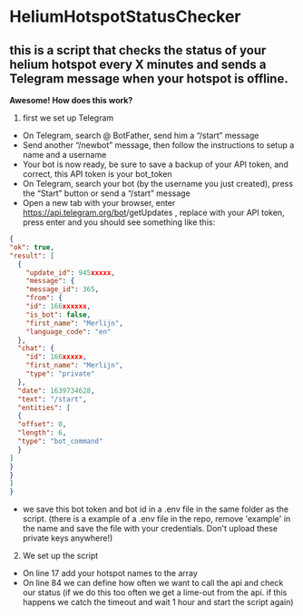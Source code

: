 # HeliumHotspotStatusChecker

## this is a script that checks the status of your helium hotspot every X minutes and sends a Telegram message when your hotspot is offline.

**Awesome! How does this work?**

1. first we set up Telegram
  - On Telegram, search @ BotFather, send him a “/start” message
  - Send another “/newbot” message, then follow the instructions to setup a name and a username
  - Your bot is now ready, be sure to save a backup of your API token, and correct, this API token is your bot_token
  - On Telegram, search your bot (by the username you just created), press the “Start” button or send a “/start” message
  - Open a new tab with your browser, enter https://api.telegram.org/bot<yourtoken>/getUpdates , replace <yourtoken> with your API token, press enter and you should see something like this:

  ```json
{
  "ok": true,
  "result": [
    {
      "update_id": 945xxxxx,
      "message": {
      "message_id": 365,
      "from": {
      "id": 166xxxxxx,
      "is_bot": false,
      "first_name": "Merlijn",
      "language_code": "en"
    },
    "chat": {
      "id": 166xxxxx,
      "first_name": "Merlijn",
      "type": "private"
    },
    "date": 1639734628,
    "text": "/start",
    "entities": [
    {
    "offset": 0,
    "length": 6,
    "type": "bot_command"
    }
  ]
}
}
]
}
```
 



  - we save this bot token and bot id in a .env file in the same folder as the script. (there is a example of a .env file in the repo, remove 'example' in the name and save the file with your credentials. Don't upload these private keys anywhere!)
  
 2. We set up the script
  - On line 17 add your hotspot names to the array
  - On line 84 we can define how often we want to call the api and check our status (if we do this too often we get a lime-out from the api. if this happens we catch the timeout and wait 1 hour and start the script again)
